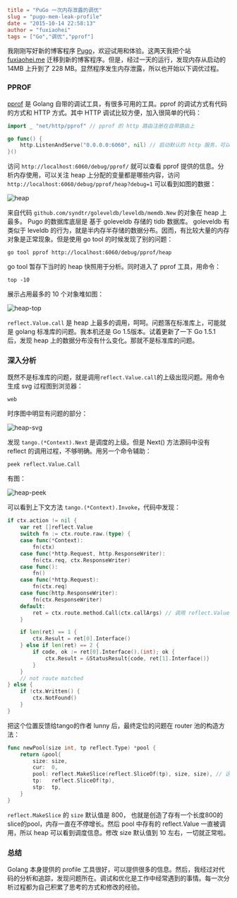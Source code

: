 ﻿```toml
title = "PuGo 一次内存泄露的调优"
slug = "pugo-mem-leak-profile"
date = "2015-10-14 22:58:13"
author = "fuxiaohei"
tags = ["Go","调优","pprof"]
```

我刚刚写好新的博客程序 [Pugo](https://github.com/go-xiaohei/pugo)，欢迎试用和体验。这两天我把个站 [fuxiaohei.me](http://fuxiaohei.me) 迁移到新的博客程序。但是，经过一天的运行，发现内存从启动的 14MB 上升到了 228 MB。显然程序发生内存泄露，所以也开始以下调优过程。

### PPROF

[pprof](http://blog.golang.org/profiling-go-programs) 是 Golang 自带的调试工具，有很多可用的工具。pprof 的调试方式有代码的方式和 HTTP 方式。其中 HTTP  调试比较方便，加入很简单的代码：

```go
import _ "net/http/pprof" // pprof 的 http 路由注册在自带路由上

go func() {
	http.ListenAndServe("0.0.0.0:6060", nil) // 启动默认的 http 服务，可以使用自带的路由
}()

```

<!--more-->

访问 `http://localhost:6060/debug/pprof/` 就可以查看 pprof 提供的信息。分析内存使用，可以关注 heap 上分配的变量都是哪些内容，访问 `http://localhost:6060/debug/pprof/heap?debug=1` 可以看到如图的数据：

![heap](/media/3bbae75c83000b1cd910df4083b5cd76.png)

来自代码 `github.com/syndtr/goleveldb/leveldb/memdb.New` 的对象在 heap 上最多。 Pugo 的数据库底层是 基于 goleveldb 存储的 tidb 数据库。 goleveldb 有类似于 leveldb 的行为，就是半内存半存储的数据分布。因而，有比较大量的内存对象是正常现象。但是使用 go tool 的时候发现了别的问题：

	go tool pprof http://localhost:6060/debug/pprof/heap

go tool 暂存下当时的 heap 快照用于分析。同时进入了 pprof 工具，用命令：

	top -10

展示占用最多的 10 个对象堆如图：

![heap-top](/media/0c14c53f64bf3f32020bddb87e4e105b.png)

`reflect.Value.call` 是 heap 上最多的调用，呵呵。问题落在标准库上，可能就是 golang 标准库的问题。我本机还是 Go 1.5版本。试着更新了一下 Go 1.5.1 后，发现 heap 上的数据分布没有什么变化。那就不是标准库的问题。

### 深入分析

既然不是标准库的问题，就是调用`reflect.Value.call`的上级出现问题。用命令生成 svg 过程图到浏览器：

	web

时序图中明显有问题的部分：

![heap-svg](/media/0401f49f61bbf182be168c2b104a31e6.png)

发现 `tango.(*Context).Next` 是调度的上级。但是 Next() 方法源码中没有 reflect 的调用过程，不够明确。用另一个命令辅助：

	peek reflect.Value.Call

有图：

![heap-peek](/media/bcd54e59036229210d665a04dcaa4bbd.png)

可以看到上下文方法 `tango.(*Context).Invoke`，代码中发现：

```go
if ctx.action != nil {
	var ret []reflect.Value
	switch fn := ctx.route.raw.(type) {
	case func(*Context):
		fn(ctx)
	case func(*http.Request, http.ResponseWriter):
		fn(ctx.req, ctx.ResponseWriter)
	case func():
		fn()
	case func(*http.Request):
		fn(ctx.req)
	case func(http.ResponseWriter):
		fn(ctx.ResponseWriter)
	default:
		ret = ctx.route.method.Call(ctx.callArgs) // 调用 reflect.Value.Call 的地方
	}

	if len(ret) == 1 {
		ctx.Result = ret[0].Interface()
	} else if len(ret) == 2 {
		if code, ok := ret[0].Interface().(int); ok {
			ctx.Result = &StatusResult{code, ret[1].Interface()}
		}
	}
	// not route matched
} else {
	if !ctx.Written() {
		ctx.NotFound()
	}
}
```

把这个位置反馈给tango的作者 lunny 后，最终定位的问题在 router 池的构造方法：

```go
func newPool(size int, tp reflect.Type) *pool {
	return &pool{
		size: size,
		cur:  0,
		pool: reflect.MakeSlice(reflect.SliceOf(tp), size, size), // 这个地方申请了大内存
		tp:   reflect.SliceOf(tp),
		stp:  tp,
	}
}
```

`reflect.MakeSlice` 的 `size` 默认值是 800， 也就是创造了存有一个长度800的slice的pool，内存一直在不停增长。然后 pool 中存有的 reflect.Value 一直被调用，所以 heap 可以看到调度信息。修改 size 默认值到 10 左右，一切就正常啦。

### 总结

Golang 本身提供的 profile 工具很好，可以提供很多的信息。然后，我经过对代码的分析和追踪，发现问题所在。调试和优化是工作中经常遇到的事情。每一次分析过程都为自己积累了思考的方式和修改的经验。
